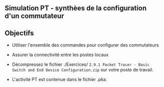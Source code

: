## Simulation PT  -  synthèes de la configuration d'un commutateur

## Objectifs

- Utiliser l'ensemble des commandes pour configurer des commutateurs 

- Assurer la connectivité entre les postes locaux

- Décompressez le fichier ./Exercices/ ```2.9.1 Packet Tracer - Basic Switch and End Device Configuration.zip``` sur votre poste de travail.

- L'activité  PT est contenue dans le fichier .pka. 
 
